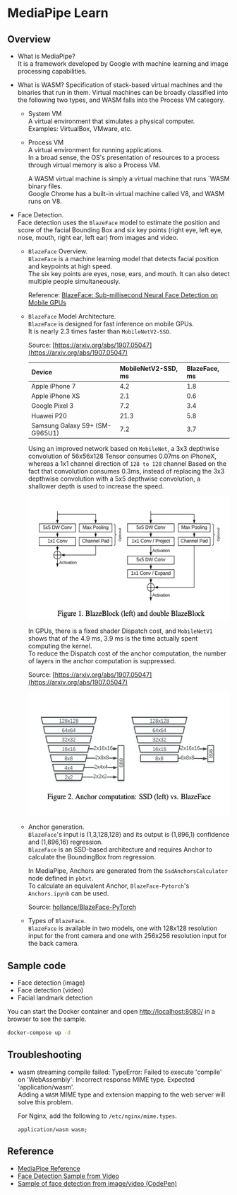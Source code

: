 # MediaPipe Learn

<!-- This is the learning result of MediaPipe.  
Check out the latest MediaPipe browser demo here.  
The code for those browser demos can be found here.   -->

## Overview
- What is MediaPipe?  
    It is a framework developed by Google with machine learning and image processing capabilities.
- What is WASM? 
    Specification of stack-based virtual machines and the binaries that run in them. Virtual machines can be broadly classified into the following two types, and WASM falls into the Process VM category.  
    - System VM  
        A virtual environment that simulates a physical computer.  
        Examples: VirtualBox, VMware, etc.
    - Process VM  
        A virtual environment for running applications.  
        In a broad sense, the OS's presentation of resources to a process through virtual memory is also a Process VM.

        A WASM virtual machine is simply a virtual machine that runs `WASM binary files.  
        Google Chrome has a built-in virtual machine called V8, and WASM runs on V8.
- Face Detection.  
    Face detection uses the `BlazeFace` model to estimate the position and score of the facial Bounding Box and six key points (right eye, left eye, nose, mouth, right ear, left ear) from images and video.

    - `BlazeFace` Overview.  
        `BlazeFace` is a machine learning model that detects facial position and keypoints at high speed.  
        The six key points are eyes, nose, ears, and mouth. It can also detect multiple people simultaneously.

        Reference: [BlazeFace: Sub-millisecond Neural Face Detection on Mobile GPUs](https://arxiv.org/abs/1907.05047?source=post_page-----e851c348a32b--------------------------------)
    - `BlazeFace` Model Architecture.  
        `BlazeFace` is designed for fast inference on mobile GPUs.  
        It is nearly 2.3 times faster than `MobileNetV2-SSD`.  

        Source: [https://arxiv.org/abs/1907.05047](https://arxiv.org/abs/1907.05047)

        <table>
            <thead>
                <tr><th>Device</th><th>MobileNetV2-SSD, ms</th><th>BlazeFace, ms</th></tr>
            </thead>
            <tbody>
                <tr><td>Apple iPhone 7</td><td>4.2</td><td>1.8</td></tr>
                <tr><td>Apple iPhone XS</td><td>2.1</td><td>0.6</td></tr>
                <tr><td>Google Pixel 3</td><td>7.2</td><td>3.4</td></tr>
                <tr><td>Huawei P20</td><td>21.3</td><td>5.8</td></tr>
                <tr><td>Samsung Galaxy S9+ (SM-G965U1)</td><td>7.2</td><td>3.7</td></tr>
            </tbody>
        </table>

        Using an improved network based on `MobileNet`, a 3x3 depthwise convolution of 56x56x128 Tensor consumes 0.07ms on iPhoneX, whereas a 1x1 channel direction of `128 to 128` channel Based on the fact that convolution consumes 0.3ms, instead of replacing the 3x3 depthwise convolution with a 5x5 depthwise convolution, a shallower depth is used to increase the speed.  

        <img src="screencaps/blazeface-network.webp" width="499" height="279">

        In GPUs, there is a fixed shader Dispatch cost, and `MobileNetV1` shows that of the 4.9 ms, 3.9 ms is the time actually spent computing the kernel.  
        To reduce the Dispatch cost of the anchor computation, the number of layers in the anchor computation is suppressed.  

        Source: [https://arxiv.org/abs/1907.05047](https://arxiv.org/abs/1907.05047)

        <img src="screencaps/blazeface-anchor-computation.webp" width="499" height="279">
    - Anchor generation.  
        `BlazeFace`'s input is (1,3,128,128) and its output is (1,896,1) confidence and (1,896,16) regression.  
        `BlazeFace` is an SSD-based architecture and requires Anchor to calculate the BoundingBox from regression.  

        In MediaPipe, Anchors are generated from the `SsdAnchorsCalculator` node defined in `pbtxt`.  
        To calculate an equivalent Anchor, `BlazeFace-Pytorch`'s `Anchors.ipynb` can be used.

        Source: [hollance/BlazeFace-PyTorch](https://github.com/hollance/BlazeFace-PyTorch/blob/master/Anchors.ipynb?source=post_page-----e851c348a32b--------------------------------)
    - Types of `BlazeFace`.  
        `BlazeFace` is available in two models, one with 128x128 resolution input for the front camera and one with 256x256 resolution input for the back camera.

## Sample code
- Face detection (image)
- Face detection (video)
- Facial landmark detection

You can start the Docker container and open [http://localhost:8080/](http://localhost:8080/) in a browser to see the sample.
```sh
docker-compose up -d
```

## Troubleshooting
- wasm streaming compile failed: TypeError: Failed to execute 'compile' on 'WebAssembly': Incorrect response MIME type. Expected 'application/wasm'.  
    Adding a `WASM` MIME type and extension mapping to the web server will solve this problem.  

    For Nginx, add the following to `/etc/nginx/mime.types`.
    ```nginx
    application/wasm wasm;
    ```

## Reference
- [MediaPipe Reference](https://developers.google.com/mediapipe/api/solutions/js/tasks-vision)
- [Face Detection Sample from Video](https://developers.google.com/mediapipe/solutions/vision/face_detector/web_js#video)
- [Sample of face detection from image/video (CodePen)](https://codepen.io/mediapipe-preview/pen/OJByWQr)
<!-- - [Detailed description of the BlazeFace model (Japanese)](https://medium.com/axinc/blazeface-%E9%A1%94%E3%81%AE%E4%BD%8D%E7%BD%AE%E3%81%A8%E3%82%AD%E3%83%BC%E3%83%9D%E3%82%A4%E3%83%B3%E3%83%88%E3%82%92%E9%AB%98%E9%80%9F%E3%81%AB%E6%A4%9C%E5%87%BA%E3%81%99%E3%82%8B%E6%A9%9F%E6%A2%B0%E5%AD%A6%E7%BF%92%E3%83%A2%E3%83%87%E3%83%AB-e851c348a32b) -->